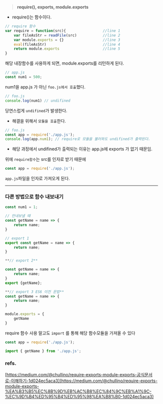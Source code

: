 > **require(), exports, module.exports**
> 

- require()는 함수이다.

```jsx
// require 함수
var require = function(src){                 //line 1
    var fileAsStr = readFile(src)            //line 2
    var module.exports = {}                  //line 3
    eval(fileAsStr)                          //line 4
    return module.exports                    //line 5
}
```

해당 내장함수를 사용하게 되면, module.exports를 리턴하게 된다.

```jsx
// app.js
const num1 = 500;
```

num1을 app.js 가 아닌 `foo.js에서 호출`했다.

```jsx
// foo.js
console.log(num1) // undifined 
```

당연스럽게 `undifined`가 발생한다.

- 해결을 위해서 `모듈을 호출`한다.

```jsx
// foo.js
const app = require('./app.js');
console.log(app.num1); // require로 모듈을 불러와도 undifined가 출력된다.
```

- 해당 과정에서 undifined가 출력되는 이유는 app.js에 exports 가 없기 때문임.

위에 `require함수`는 src를 인자로 받기 때문에

```jsx
const app = require('./app.js');
```

`app.js`파일을 인자로 가져오게 된다.

---

### 다른 방법으로 함수 내보내기

```jsx
const num1 = 1;

// 안내보낼 때
const getName = name => {
	return name;
}

// export 1
export const getName = name => {
	return name;
}

**// export 2**

const getName = name => {
	return name;
}
export {getName};

**// export 3 ES6 이전 문법**
const getName = name => {
	return name;
}

module.exports = {
	getName
}
```

require 함수 사용 말고도 `import` 를 통해 해당 함수모듈을 가져올 수 있다

```jsx
const app = require('./app.js');

import { getName } from './app.js';
```

### refs.

 [https://medium.com/@chullino/require-exports-module-exports-공식문서로-이해하기-1d024ec5aca3](https://medium.com/@chullino/require-exports-module-exports-%EA%B3%B5%EC%8B%9D%EB%AC%B8%EC%84%9C%EB%A1%9C-%EC%9D%B4%ED%95%B4%ED%95%98%EA%B8%B0-1d024ec5aca3)

